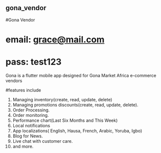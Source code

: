 ## gona_vendor

#Gona Vendor
# email: grace@mail.com
# pass: test123

Gona is a flutter mobile app designed for Gona Market Africa e-commerce vendors 

#features include
1. Managing inventory(create, read, update, delete)
2. Managing promotions discounts(create, read, update, delete).
3. Order Processing.
4. Order monitoring.
5. Performance chart(Last Six Months and This Week)
6. Local notifications
7. App localizations( English, Hausa, French, Arabic, Yoruba, Igbo)
8. Blog for News.
9. Live chat with customer care.
10. and more.
